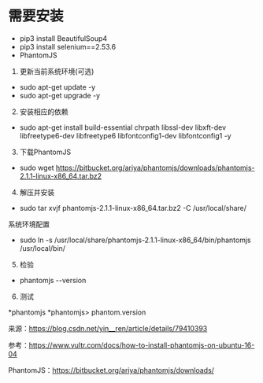 # 需要安装
* pip3 install BeautifulSoup4
* pip3 install selenium==2.53.6
* PhantomJS 

1. 更新当前系统环境(可选)

* sudo apt-get update -y
* sudo apt-get upgrade -y


2. 安装相应的依赖

* sudo apt-get install build-essential chrpath libssl-dev libxft-dev libfreetype6-dev libfreetype6 libfontconfig1-dev libfontconfig1 -y

3. 下载PhantomJS

* sudo wget https://bitbucket.org/ariya/phantomjs/downloads/phantomjs-2.1.1-linux-x86_64.tar.bz2

4. 解压并安装

* sudo tar xvjf phantomjs-2.1.1-linux-x86_64.tar.bz2 -C /usr/local/share/

系统环境配置

* sudo ln -s /usr/local/share/phantomjs-2.1.1-linux-x86_64/bin/phantomjs /usr/local/bin/

5. 检验

* phantomjs --version

6. 测试

*phantomjs
*phantomjs> phantom.version

来源：https://blog.csdn.net/yin__ren/article/details/79410393 

参考：https://www.vultr.com/docs/how-to-install-phantomjs-on-ubuntu-16-04

PhantomJS：https://bitbucket.org/ariya/phantomjs/downloads/

